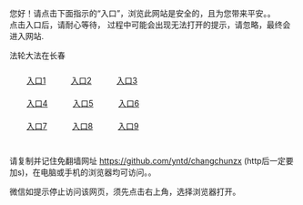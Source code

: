 您好！请点击下面指示的“入口”，浏览此网站是安全的，且为您带来平安。。 <br/>
点击入口后，请耐心等待， 过程中可能会出现无法打开的提示，请忽略，最终会进入网站. </br>

法轮大法在长春<br/>
<div style="padding:10px"><a style="margin:20px" target="_blank" href="https://d3pu736ukaa90k.cloudfront.net/2Qpsp?myqvwls" id="ccLink1" rel="nofollow">入口1</a> <a target="_blank" style="margin:20px" href="https://d2hcnpw3fr6tbl.cloudfront.net/2Qpsp?cbxydb" id="ccLink2" rel="nofollow">入口2</a> <a style="margin:20px" target="_blank" href="https://d2abovvwfyjl2u.cloudfront.net/2Qpsp?qqcvgfpy" id="ccLink3" rel="nofollow">入口3</a></div>

<div style="padding:10px" ><a style="margin:20px" target="_blank" href="https://d3pu736ukaa90k.cloudfront.net/2Qpsp?myqvwls" id="ccLink4" rel="nofollow">入口4</a> <a style="margin:20px" href="https://d2hcnpw3fr6tbl.cloudfront.net/2Qpsp?cbxydb" target="_blank" id="ccLink5" rel="nofollow">入口5</a> <a style="margin:20px" href="https://d2abovvwfyjl2u.cloudfront.net/2Qpsp?qqcvgfpy" target="_blank" id="ccLink6" rel="nofollow">入口6</a></div>

<div style="padding:10px"><a style="margin:20px" target="_blank" href="https://d3pu736ukaa90k.cloudfront.net/2Qpsp?myqvwls" id="ccLink7" rel="nofollow">入口7</a> <a style="margin:20px" href="https://d2hcnpw3fr6tbl.cloudfront.net/2Qpsp?cbxydb" target="_blank" id="ccLink8" rel="nofollow">入口8</a> <a style="margin:20px" target="_blank" href="https://d2abovvwfyjl2u.cloudfront.net/2Qpsp?qqcvgfpy" id="ccLink9" rel="nofollow">入口9</a></div>

<br/>



请复制并记住免翻墙网址 https://github.com/yntd/changchunzx (http后一定要加s)，在电脑或手机的浏览器均可访问。。<br/>

微信如提示停止访问该网页，须先点击右上角，选择浏览器打开。
